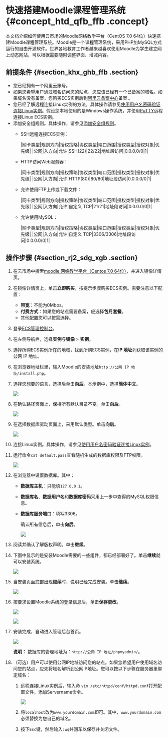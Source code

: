 # 快速搭建Moodle课程管理系统 {#concept_htd_qfb_ffb .concept}

本文档介绍如何使用云市场的Moodle网络教学平台（CentOS 7.0 64位）快速搭建Moodle课程管理系统。Moodle是一个课程管理系统，采用PHP加MySQL方式运行的自由开源软件。世界各地教育工作者越来越喜欢使用Moodle为学生建立网上动态网站，可以根据需要随时调整界面、增减内容。

## 前提条件 {#section_khx_ghb_ffb .section}

-   您已经拥有一个阿里云账号。
-   如果您希望用户通过域名访问您的站点，您应该已经有一个已备案的域名。如果域名没有备案，您购买ECS实例后到[阿里云备案中心](https://beian.aliyun.com/)备案 。
-   您已经了解远程连接Linux实例的方法，具体操作请参见[使用用户名密码验证连接Linux实例](../cn.zh-CN/实例/连接实例/连接Linux实例/使用用户名密码验证连接Linux实例.md#)。假设您本地使用的是Windows操作系统，并使用[PuTTY](https://www.chiark.greenend.org.uk/~sgtatham/putty/latest.html)远程连接Linux ECS实例。
-   添加安全组规则。具体操作，请参见[添加安全组规则](../cn.zh-CN/安全/安全组/添加安全组规则.md#)。
    -   SSH远程连接ECS实例：

        |网卡类型|规则方向|授权策略|协议类型|端口范围|授权类型|授权对象|优先级|
        |公网|入方向|允许|SSH\(22\)|22/22|地址段访问|0.0.0.0/0|1|

    -   HTTP访问Web服务器：

        |网卡类型|规则方向|授权策略|协议类型|端口范围|授权类型|授权对象|优先级|
        |公网|入方向|允许|HTTP\(80\)|80/80|地址段访问|0.0.0.0/0|1|

    -   允许使用FTP上传或下载文件：

        |网卡类型|规则方向|授权策略|协议类型|端口范围|授权类型|授权对象|优先级|
        |公网|入方向|允许|自定义 TCP|21/21|地址段访问|0.0.0.0/0|1|

    -   允许使用MySQL：

        |网卡类型|规则方向|授权策略|协议类型|端口范围|授权类型|授权对象|优先级|
        |公网|入方向|允许|自定义 TCP|3306/3306|地址段访问|0.0.0.0/0|1|


## 操作步骤 {#section_rj2_sdg_xgb .section}

1.  在云市场中搜索[moodle 网络教学平台（Centos 7.0 64位）](https://market.aliyun.com/products/56014009/cmjj012770.html)，并进入镜像详情页。
2.  在镜像详情页上，单击**立即购买**，按提示步骤购买ECS实例。需要注意以下配置：
    -   **带宽**：不能为0Mbps。
    -   **付费方式**：如果您的站点需要备案，应选择**包月套餐**。
    -   其他配置您可以按需选择。
3.  登录[ECS管理控制台](https://ecs.console.aliyun.com)。
4.  在左侧导航栏，选择**实例与镜像** \> **实例**。
5.  选择所购ECS实例所在的地域，找到所购ECS实例，在**IP 地址**列获取该实例的公网 IP 地址。
6.  在浏览器地址栏里，输入Moodle的安装地址`http://公网 IP 地址/install.php`。
7.  选择您想要的语言，选择后单击**向后**。本示例中，选择**简体中文**。

    ![](http://static-aliyun-doc.oss-cn-hangzhou.aliyuncs.com/assets/img/9785/156705206012545_zh-CN.png)

8.  在确认路径页面上，保持所有默认目录不变。单击**向后**。

    ![](http://static-aliyun-doc.oss-cn-hangzhou.aliyuncs.com/assets/img/9785/156705206012546_zh-CN.png)

9.  在选择数据库驱动页面上，采用默认类型。单击**向后**。

    ![](http://static-aliyun-doc.oss-cn-hangzhou.aliyuncs.com/assets/img/9785/156705206012547_zh-CN.png)

10. 连接Linux实例。具体操作，请参见[使用用户名密码验证连接Linux实例](../cn.zh-CN/实例/连接实例/连接Linux实例/使用用户名密码验证连接Linux实例.md#)。
11. 运行命令`cat default.pass`查看随机生成的数据库权限及FTP权限。

    ![](http://static-aliyun-doc.oss-cn-hangzhou.aliyuncs.com/assets/img/9785/156705206012544_zh-CN.png)

12. 在浏览器中设置数据库。其中：
    -   **数据库主机**：只能填`127.0.0.1`。
    -   **数据库名**、**数据用户名**和**数据库密码**采用上一步中查得的MySQL权限信息。
    -   **数据库服务端口**：填写3306。

        确认所有信息后，单击**向后**。

        ![](http://static-aliyun-doc.oss-cn-hangzhou.aliyuncs.com/assets/img/9785/156705206012548_zh-CN.png)

13. 阅读并确认了解版权声明。单击**继续**。
14. 下图中显示的是安装Moodle需要的一些组件，都已经部署好了。单击**继续**就可以安装系统。

    ![](http://static-aliyun-doc.oss-cn-hangzhou.aliyuncs.com/assets/img/9785/156705206012549_zh-CN.png)

15. 当安装页面底部出现**继续**时，说明已经完成安装。单击**继续**。

    ![](http://static-aliyun-doc.oss-cn-hangzhou.aliyuncs.com/assets/img/9785/156705206112550_zh-CN.png)

16. 按要求设置Moodle系统的登录信息后，单击**保存更改**。

    ![](http://static-aliyun-doc.oss-cn-hangzhou.aliyuncs.com/assets/img/9785/156705206112551_zh-CN.png)

    ![](http://static-aliyun-doc.oss-cn-hangzhou.aliyuncs.com/assets/img/9785/156705206112552_zh-CN.png)

17. 安装完成，自动进入管理后台首页。

    ![](http://static-aliyun-doc.oss-cn-hangzhou.aliyuncs.com/assets/img/9785/156705206112553_zh-CN.png)

    **说明：** 数据库的管理地址为：`http://公网 IP 地址/phpmyadmin/`。

18. （可选）用户可以使用公网IP地址访问您的站点。如果您希望用户使用域名访问您的站点，应先将域名解析到公网IP地址。您可以按以下步骤在服务器里绑定域名：
    1.  远程连接Linux实例后，输入命 `vim /etc/httpd/conf/httpd.conf`打开配置文件，添加Servername命令。

        ![](http://static-aliyun-doc.oss-cn-hangzhou.aliyuncs.com/assets/img/9785/156705206112554_zh-CN.png)

    2.  将`localhost`改为`www.yourdomain.com`即可。其中，`www.yourdomain.com`必须替换为您自己的域名。
    3.  按下`Esc`键，然后输入`:wq`并回车以保存并关闭文件。

